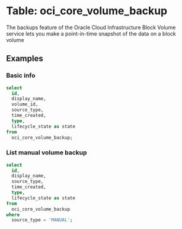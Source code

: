 # Table: oci_core_volume_backup

The backups feature of the Oracle Cloud Infrastructure Block Volume service lets you make a point-in-time snapshot of the data on a block volume

## Examples

### Basic info

```sql
select
  id,
  display_name,
  volume_id,
  source_type,
  time_created,
  type,
  lifecycle_state as state
from
  oci_core_volume_backup;
```


### List manual volume backup

```sql
select
  id,
  display_name,
  source_type,
  time_created,
  type,
  lifecycle_state as state
from
  oci_core_volume_backup
where
  source_type = 'MANUAL';
```